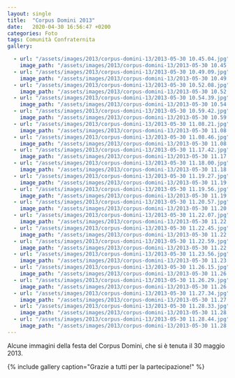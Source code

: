```yaml
---
layout: single
title:  "Corpus Domini 2013"
date:   2020-04-30 16:56:47 +0200
categories: Foto
tags: Comunità Confraternita
gallery: 

  - url: "/assets/images/2013/corpus-domini-13/2013-05-30 10.45.04.jpg"
    image_path: "/assets/images/2013/corpus-domini-13/2013-05-30 10.45.04.jpg"
  - url: "/assets/images/2013/corpus-domini-13/2013-05-30 10.49.09.jpg"
    image_path: "/assets/images/2013/corpus-domini-13/2013-05-30 10.49.09.jpg"
  - url: "/assets/images/2013/corpus-domini-13/2013-05-30 10.52.08.jpg"
    image_path: "/assets/images/2013/corpus-domini-13/2013-05-30 10.52.08.jpg"
  - url: "/assets/images/2013/corpus-domini-13/2013-05-30 10.54.39.jpg"
    image_path: "/assets/images/2013/corpus-domini-13/2013-05-30 10.54.39.jpg"
  - url: "/assets/images/2013/corpus-domini-13/2013-05-30 10.59.42.jpg"
    image_path: "/assets/images/2013/corpus-domini-13/2013-05-30 10.59.42.jpg"
  - url: "/assets/images/2013/corpus-domini-13/2013-05-30 11.08.21.jpg"
    image_path: "/assets/images/2013/corpus-domini-13/2013-05-30 11.08.21.jpg"
  - url: "/assets/images/2013/corpus-domini-13/2013-05-30 11.08.46.jpg"
    image_path: "/assets/images/2013/corpus-domini-13/2013-05-30 11.08.46.jpg"
  - url: "/assets/images/2013/corpus-domini-13/2013-05-30 11.17.42.jpg"
    image_path: "/assets/images/2013/corpus-domini-13/2013-05-30 11.17.42.jpg"
  - url: "/assets/images/2013/corpus-domini-13/2013-05-30 11.18.00.jpg"
    image_path: "/assets/images/2013/corpus-domini-13/2013-05-30 11.18.00.jpg"
  - url: "/assets/images/2013/corpus-domini-13/2013-05-30 11.19.27.jpg"
    image_path: "/assets/images/2013/corpus-domini-13/2013-05-30 11.19.27.jpg"
  - url: "/assets/images/2013/corpus-domini-13/2013-05-30 11.19.56.jpg"
    image_path: "/assets/images/2013/corpus-domini-13/2013-05-30 11.19.56.jpg"
  - url: "/assets/images/2013/corpus-domini-13/2013-05-30 11.20.57.jpg"
    image_path: "/assets/images/2013/corpus-domini-13/2013-05-30 11.20.57.jpg"
  - url: "/assets/images/2013/corpus-domini-13/2013-05-30 11.22.07.jpg"
    image_path: "/assets/images/2013/corpus-domini-13/2013-05-30 11.22.07.jpg"
  - url: "/assets/images/2013/corpus-domini-13/2013-05-30 11.22.45.jpg"
    image_path: "/assets/images/2013/corpus-domini-13/2013-05-30 11.22.45.jpg"
  - url: "/assets/images/2013/corpus-domini-13/2013-05-30 11.22.59.jpg"
    image_path: "/assets/images/2013/corpus-domini-13/2013-05-30 11.22.59.jpg"
  - url: "/assets/images/2013/corpus-domini-13/2013-05-30 11.23.56.jpg"
    image_path: "/assets/images/2013/corpus-domini-13/2013-05-30 11.23.56.jpg"
  - url: "/assets/images/2013/corpus-domini-13/2013-05-30 11.26.15.jpg"
    image_path: "/assets/images/2013/corpus-domini-13/2013-05-30 11.26.15.jpg"
  - url: "/assets/images/2013/corpus-domini-13/2013-05-30 11.26.29.jpg"
    image_path: "/assets/images/2013/corpus-domini-13/2013-05-30 11.26.29.jpg"
  - url: "/assets/images/2013/corpus-domini-13/2013-05-30 11.27.34.jpg"
    image_path: "/assets/images/2013/corpus-domini-13/2013-05-30 11.27.34.jpg"
  - url: "/assets/images/2013/corpus-domini-13/2013-05-30 11.28.33.jpg"
    image_path: "/assets/images/2013/corpus-domini-13/2013-05-30 11.28.33.jpg"
  - url: "/assets/images/2013/corpus-domini-13/2013-05-30 11.28.44.jpg"
    image_path: "/assets/images/2013/corpus-domini-13/2013-05-30 11.28.44.jpg"
---
```


Alcune immagini della festa del Corpus Domini, che si è tenuta il 30 maggio 2013.




{% include gallery caption="Grazie a tutti per la partecipazione!" %}


